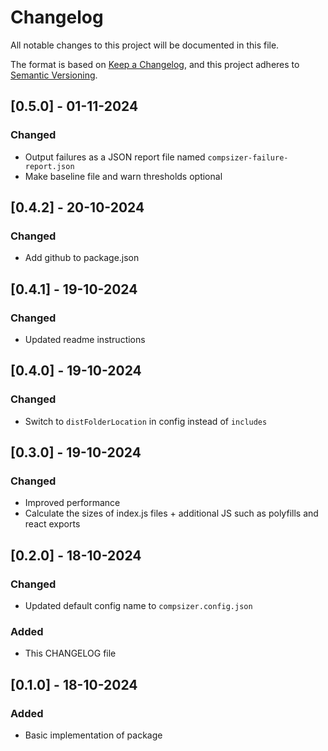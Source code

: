 # Changelog

All notable changes to this project will be documented in this file.

The format is based on [Keep a Changelog](https://keepachangelog.com/en/1.1.0/),
and this project adheres to [Semantic Versioning](https://semver.org/spec/v2.0.0.html).

## [0.5.0] - 01-11-2024

### Changed

- Output failures as a JSON report file named `compsizer-failure-report.json`
- Make baseline file and warn thresholds optional

## [0.4.2] - 20-10-2024

### Changed

- Add github to package.json

## [0.4.1] - 19-10-2024

### Changed

- Updated readme instructions

## [0.4.0] - 19-10-2024

### Changed

- Switch to `distFolderLocation` in config instead of `includes` 

## [0.3.0] - 19-10-2024

### Changed

- Improved performance
- Calculate the sizes of index.js files + additional JS such as polyfills and react exports 

## [0.2.0] - 18-10-2024

### Changed

- Updated default config name to `compsizer.config.json` 

### Added

- This CHANGELOG file

## [0.1.0] - 18-10-2024

### Added

- Basic implementation of package